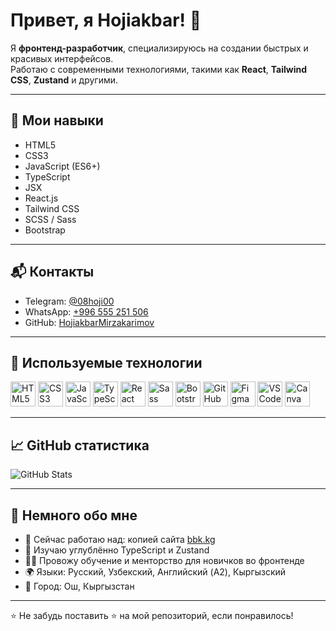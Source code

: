 # Привет, я Hojiakbar! 👋

Я **фронтенд-разработчик**, специализируюсь на создании быстрых и красивых интерфейсов.  
Работаю с современными технологиями, такими как **React**, **Tailwind CSS**, **Zustand** и другими.

---

## 🚀 Мои навыки

- HTML5  
- CSS3  
- JavaScript (ES6+)  
- TypeScript  
- JSX  
- React.js  
- Tailwind CSS  
- SCSS / Sass  
- Bootstrap  

---

## 📬 Контакты

- Telegram: [@08hoji00](https://t.me/08hoji00)  
- WhatsApp: [+996 555 251 506](https://wa.me/996555251506)  
- GitHub: [HojiakbarMirzakarimov](https://github.com/HojiakbarMirzakarimov)  

---

## 🔧 Используемые технологии

<p align="left">
  <img src="https://cdn.jsdelivr.net/gh/devicons/devicon/icons/html5/html5-original.svg" width="40" alt="HTML5" />
  <img src="https://cdn.jsdelivr.net/gh/devicons/devicon/icons/css3/css3-original.svg" width="40" alt="CSS3" />
  <img src="https://cdn.jsdelivr.net/gh/devicons/devicon/icons/javascript/javascript-original.svg" width="40" alt="JavaScript" />
  <img src="https://cdn.jsdelivr.net/gh/devicons/devicon/icons/typescript/typescript-original.svg" width="40" alt="TypeScript" />
  <img src="https://cdn.jsdelivr.net/gh/devicons/devicon/icons/react/react-original.svg" width="40" alt="React" />
  <img src="https://cdn.jsdelivr.net/gh/devicons/devicon/icons/sass/sass-original.svg" width="40" alt="Sass" />
  <img src="https://cdn.jsdelivr.net/gh/devicons/devicon/icons/bootstrap/bootstrap-plain.svg" width="40" alt="Bootstrap" />
  <img src="https://cdn.jsdelivr.net/gh/devicons/devicon/icons/github/github-original.svg" width="40" alt="GitHub" />
  <img src="https://cdn.jsdelivr.net/gh/devicons/devicon/icons/figma/figma-original.svg" width="40" alt="Figma" />
  <img src="https://cdn.jsdelivr.net/gh/devicons/devicon/icons/vscode/vscode-original.svg" width="40" alt="VS Code" />
  <img src="https://upload.wikimedia.org/wikipedia/commons/0/08/Canva_icon_2021.svg" width="40" alt="Canva" />
</p>

---

## 📈 GitHub статистика

<p align="left">
  <img src="https://github-readme-stats.vercel.app/api?username=HojiakbarMirzakarimov&show_icons=true&theme=radical" alt="GitHub Stats" />
</p>

---

## 🧠 Немного обо мне

- 🔭 Сейчас работаю над: копией сайта [bbk.kg](https://bbk.kg/)  
- 🌱 Изучаю углублённо TypeScript и Zustand  
- 👨‍🏫 Провожу обучение и менторство для новичков во фронтенде  
- 🌍 Языки: Русский, Узбекский, Английский (A2), Кыргызский  
- 📍 Город: Ош, Кыргызстан  

---

⭐ Не забудь поставить ⭐ на мой репозиторий, если понравилось!
